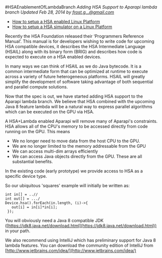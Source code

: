 #HSAEnablementOfLambdaBranch
*Adding HSA Support to Aparapi lambda branch Updated Feb 28, 2014 by frost.g...@gmail.com*

* [How to setup a HSA enabled Linux Platform](SettingUpLinuxHSAMachineForAparapi.md)
* [How to setup a HSA simulator on a Linux Platform](UsingAparapiLambdaBranchWithHSASimulator.md)

Recently the HSA Foundation released their ‘Programmers Reference Manual’. This manual is for developers wishing to write code for upcoming HSA compatible devices, it describes the HSA Intermediate Language (HSAIL) along with its binary form (BRIG) and describes how code is expected to execute on a HSA enabled devices.

In many ways we can think of HSAIL as we do Java bytecode. It is a common intermediate form that can be optimized at runtime to execute across a variety of future heterogeneous platforms. HSAIL will greatly simplify the development of software taking advantage of both sequential and parallel compute solutions.

Now that the spec is out, we have started adding HSA support to the Aparapi lambda branch. We believe that HSA combined with the upcoming Java 8 feature lambda will be a natural way to express parallel algorithms which can be executed on the GPU via HSA.

A HSA+Lambda enabled Aparapi will remove many of Aparapi's constraints. HSA allows all of the CPU's memory to be accessed directly from code running on the GPU. This means

* We no longer need to move data from the host CPU to the GPU.
* We are no longer limited to the memory addressable from the GPU
* We can access multi-dim arrays efficiently
* We can access Java objects directly from the GPU.
These are all substantial benefits.

In the existing code (early prototype) we provide access to HSA as a specific device type.

So our ubiquitous 'squares' example will initially be written as:

    int in[] = ..//
    int out[] = .../
    Device.hsa().forEach(in.length, (i)->{
       out[i] = in[i]*in[i];
     });
You will obviously need a Java 8 compatible JDK ([https://jdk8.java.net/download.html](https://jdk8.java.net/download.html)) in your path.

We also recommend using IntelliJ which has preliminary support for Java 8 lambda features. You can download the community edition of IntelliJ from [http://www.jetbrains.com/idea/](http://www.jetbrains.com/idea/)